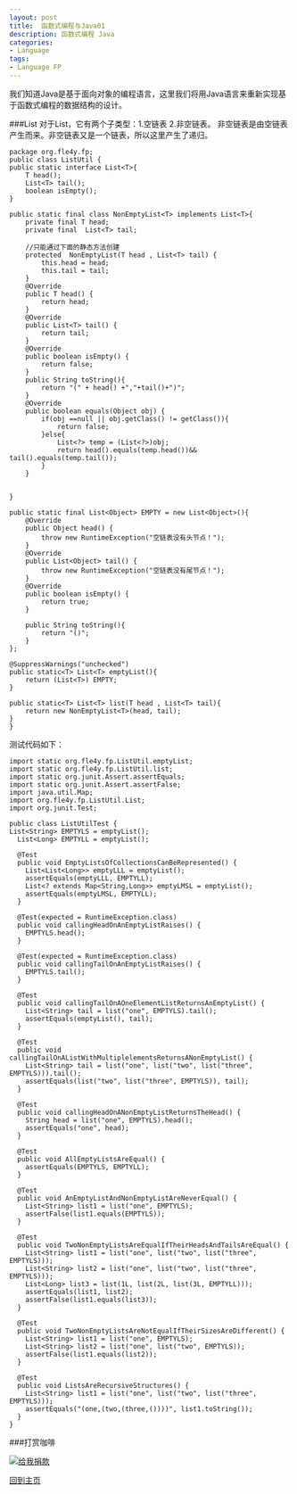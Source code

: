 ```yaml
---
layout:	post
title:	函数式编程与Java01
description: 函数式编程 Java
categories:
- Language 
tags:
- Language FP
---
```


我们知道Java是基于面向对象的编程语言，这里我们将用Java语言来重新实现基于函数式编程的数据结构的设计。

###List 
对于List，它有两个子类型：1.空链表 2.非空链表。
非空链表是由空链表产生而来。非空链表又是一个链表，所以这里产生了递归。

	package org.fle4y.fp;
	public class ListUtil {
	public static interface List<T>{
		T head();
		List<T> tail();
		boolean isEmpty();
	}
	
	public static final class NonEmptyList<T> implements List<T>{
		private final T head;
		private final  List<T> tail;

		//只能通过下面的静态方法创建
		protected  NonEmptyList(T head , List<T> tail) {
			this.head = head;
			this.tail = tail;
		}
		@Override
		public T head() {
			return head;
		}
		@Override
		public List<T> tail() {
			return tail;
		}
		@Override
		public boolean isEmpty() {
			return false;
		}
		public String toString(){
			return "(" + head() +","+tail()+")";
		}
		@Override
		public boolean equals(Object obj) {
			if(obj ==null || obj.getClass() != getClass()){
				return false;
			}else{
				List<?> temp = (List<?>)obj;
 				return head().equals(temp.head())&& tail().equals(temp.tail());
			}
		}
		
		
	}
	
	public static final List<Object> EMPTY = new List<Object>(){
		@Override
		public Object head() {
			throw new RuntimeException("空链表没有头节点！");
		}
		@Override
		public List<Object> tail() {
			throw new RuntimeException("空链表没有尾节点！");
		}
		@Override
		public boolean isEmpty() {
			return true;
		}
		
		public String toString(){
			return "()";
		}
	};
	
	@SuppressWarnings("unchecked")
	public static<T> List<T> emptyList(){
		return (List<T>) EMPTY;
	}
	
	public static<T> List<T> list(T head , List<T> tail){
		return new NonEmptyList<T>(head, tail);
	}
	}


测试代码如下：


	import static org.fle4y.fp.ListUtil.emptyList;
	import static org.fle4y.fp.ListUtil.list;
	import static org.junit.Assert.assertEquals;
	import static org.junit.Assert.assertFalse;
	import java.util.Map;
	import org.fle4y.fp.ListUtil.List;
	import org.junit.Test;

	public class ListUtilTest {
	List<String> EMPTYLS = emptyList();
	  List<Long> EMPTYLL = emptyList();

	  @Test
	  public void EmptyListsOfCollectionsCanBeRepresented() {
	    List<List<Long>> emptyLLL = emptyList();
	    assertEquals(emptyLLL, EMPTYLL);
	    List<? extends Map<String,Long>> emptyLMSL = emptyList();
	    assertEquals(emptyLMSL, EMPTYLL);
	  }

	  @Test(expected = RuntimeException.class)
	  public void callingHeadOnAnEmptyListRaises() {
	    EMPTYLS.head();
	  }

	  @Test(expected = RuntimeException.class)
	  public void callingTailOnAnEmptyListRaises() {
	    EMPTYLS.tail();
	  }

	  @Test
	  public void callingTailOnAOneElementListReturnsAnEmptyList() {
	    List<String> tail = list("one", EMPTYLS).tail();
	    assertEquals(emptyList(), tail);
	  }

	  @Test
	  public void callingTailOnAListWithMultiplelementsReturnsANonEmptyList() {
	    List<String> tail = list("one", list("two", list("three", EMPTYLS))).tail();
	    assertEquals(list("two", list("three", EMPTYLS)), tail);
	  }

	  @Test
	  public void callingHeadOnANonEmptyListReturnsTheHead() {
	    String head = list("one", EMPTYLS).head();
	    assertEquals("one", head);
	  }

	  @Test
	  public void AllEmptyListsAreEqual() {
	    assertEquals(EMPTYLS, EMPTYLL);
	  }

	  @Test
	  public void AnEmptyListAndNonEmptyListAreNeverEqual() {
	    List<String> list1 = list("one", EMPTYLS);
	    assertFalse(list1.equals(EMPTYLS));
	  }

	  @Test
	  public void TwoNonEmptyListsAreEqualIfTheirHeadsAndTailsAreEqual() {
	    List<String> list1 = list("one", list("two", list("three", EMPTYLS)));
	    List<String> list2 = list("one", list("two", list("three", EMPTYLS)));
	    List<Long> list3 = list(1L, list(2L, list(3L, EMPTYLL)));
	    assertEquals(list1, list2);
	    assertFalse(list1.equals(list3));
	  }

	  @Test
	  public void TwoNonEmptyListsAreNotEqualIfTheirSizesAreDifferent() {
	    List<String> list1 = list("one", EMPTYLS);
	    List<String> list2 = list("one", list("two", EMPTYLS));
	    assertFalse(list1.equals(list2));
	  }

	  @Test
	  public void ListsAreRecursiveStructures() {
	    List<String> list1 = list("one", list("two", list("three", EMPTYLS)));
	    assertEquals("(one,(two,(three,())))", list1.toString());
	  }
	}

###打赏咖啡

[![给我捐款](http://c000005.qiniudn.com/donate_me.png "给我捐款")](http://me.alipay.com/0xc000005)

[回到主页][1]

                                       
[1]: http://0xc000005.github.io/
